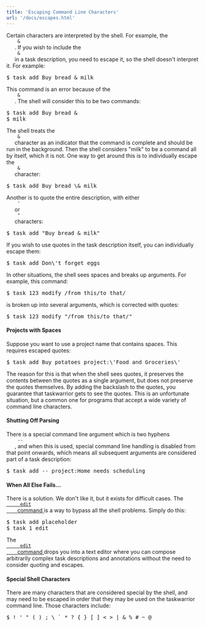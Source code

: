 ```yaml
---
title: 'Escaping Command Line Characters'
url: '/docs/escapes.html'
---
```

<div class="col-md-10 main">
 <div class="row">
  <a name="escaping">
  </a>
  <p>
   Certain characters are interpreted by the shell. For example, the
   <code>
    &amp;
   </code>
   . If you wish to include the
   <code>
    &amp;
   </code>
   in a
              task description, you need to escape it, so the shell doesn't
              interpret it. For example:
  </p>
  <pre>$ task add Buy bread &amp; milk</pre>
  <p>
   This command is an error because of the
   <code>
    &amp;
   </code>
   . The shell
              will consider this to be two commands:
  </p>
  <pre>$ task add Buy bread &amp;
$ milk</pre>
  <p>
   The shell treats the
   <code>
    &amp;
   </code>
   character as an indicator that
              the command is complete and should be run in the background. Then
              the shell considers "milk" to be a command all by itself, which
              it is not.  One way to get around this is to individually escape
              the
   <code>
    &amp;
   </code>
   character:
  </p>
  <pre>$ task add Buy bread \&amp; milk</pre>
  <p>
   Another is to quote the entire description, with either
   <code>
    '
   </code>
   or
   <code>
    "
   </code>
   characters:
  </p>
  <pre>$ task add "Buy bread &amp; milk"</pre>
  <p>
   If you wish to use quotes in the task description itself, you can
              individually escape them:
  </p>
  <pre>$ task add Don\'t forget eggs</pre>
  <p>
   In other situations, the shell sees spaces and breaks up
              arguments.  For example, this command:
  </p>
  <pre>$ task 123 modify /from this/to that/</pre>
  <p>
   is broken up into several arguments, which is corrected with
              quotes:
  </p>
  <pre>$ task 123 modify "/from this/to that/"</pre>
  <a name="projects">
  </a>
  <h4>
   Projects with Spaces
  </h4>
  <p>
   Suppose you want to use a project name that contains spaces.  This
              requires escaped quotes:
  </p>
  <pre>$ task add Buy potatoes project:\'Food and Groceries\'</pre>
  <p>
   The reason for this is that when the shell sees quotes, it
              preserves the contents between the quotes as a single argument,
              but does not preserve the quotes themselves.  By adding the
              backslash to the quotes, you guarantee that taskwarrior gets to
              see the quotes.  This is an unfortunate situation, but a common
              one for programs that accept a wide variety of command line
              characters.
  </p>
  <a name="noparse">
  </a>
  <h4>
   Shutting Off Parsing
  </h4>
  <p>
   There is a special command line argument which is two hyphens
   <code>
    --
   </code>
   , and when this is used, special command line
              handling is disabled from that point onwards, which means all
              subsequent arguments are considered part of a task description:
  </p>
  <pre>$ task add -- project:Home needs scheduling</pre>
  <a name="silver_bullet">
  </a>
  <h4>
   When All Else Fails...
  </h4>
  <p>
   There is a solution.  We don't like it, but it exists for
              difficult cases.  The
   <a href="#">
    <code>
     edit
    </code>
    command
   </a>
   is a way to bypass all the shell problems.  Simply do this:
  </p>
  <pre>$ task add placeholder
$ task 1 edit</pre>
  <p>
   The
   <a href="#">
    <code>
     edit
    </code>
    command
   </a>
   drops you into a text editor where you can compose arbitrarily
              complex task descriptions and annotations without the need to
              consider quoting and escapes.
  </p>
  <a name="characters">
  </a>
  <h4>
   Special Shell Characters
  </h4>
  <p>
   There are many characters that are considered special by the
              shell, and may need to be escaped in order that they may be used
              on the taskwarrior command line.  Those characters include:
  </p>
  <pre>$ ! ' " ( ) ; \ ` * ? { } [ ] &lt; &gt; | &amp; % # ~ @</pre>
 </div>
 <br/>
 <br/>
</div>

